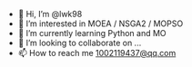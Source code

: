 - 👋 Hi, I’m @lwk98
- 👀 I’m interested in  MOEA / NSGA2  / MOPSO 
- 🌱 I’m currently learning Python and MO
- 💞️ I’m looking to collaborate on ...
- 📫 How to reach me  1002119437@qq.com

<!---
lwk98/lwk98 is a ✨ special ✨ repository because its `README.md` (this file) appears on your GitHub profile.
You can click the Preview link to take a look at your changes.
--->

